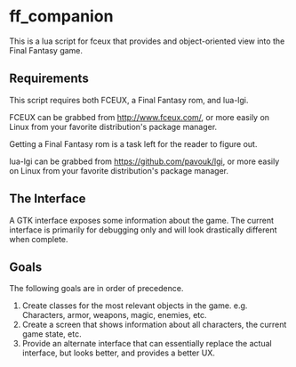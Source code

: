 # ff_companion
This is a lua script for fceux that provides and object-oriented view into the Final Fantasy game.

## Requirements
This script requires both FCEUX, a Final Fantasy rom, and lua-lgi.

FCEUX can be grabbed from http://www.fceux.com/, or more easily on Linux from your favorite distribution's package manager.

Getting a Final Fantasy rom is a task left for the reader to figure out.

lua-lgi can be grabbed from https://github.com/pavouk/lgi, or more easily on Linux from your favorite distribution's package manager.

## The Interface
A GTK interface exposes some information about the game. The current interface is primarily for debugging only and will look drastically different when complete.

## Goals
The following goals are in order of precedence.

1. Create classes for the most relevant objects in the game. e.g. Characters, armor, weapons, magic, enemies, etc.
2. Create a screen that shows information about all characters, the current game state, etc.
3. Provide an alternate interface that can essentially replace the actual interface, but looks better, and provides a better UX.
